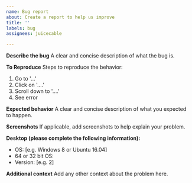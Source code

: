 ```yaml
---
name: Bug report
about: Create a report to help us improve
title: ''
labels: bug
assignees: juicecable

---
```


**Describe the bug**
A clear and concise description of what the bug is.

**To Reproduce**
Steps to reproduce the behavior:
1. Go to '...'
2. Click on '....'
3. Scroll down to '....'
4. See error

**Expected behavior**
A clear and concise description of what you expected to happen.

**Screenshots**
If applicable, add screenshots to help explain your problem.

**Desktop (please complete the following information):**
 - OS: [e.g. Windows 8 or Ubuntu 16.04]
 - 64 or 32 bit OS:
 - Version: [e.g. 2]

**Additional context**
Add any other context about the problem here.
